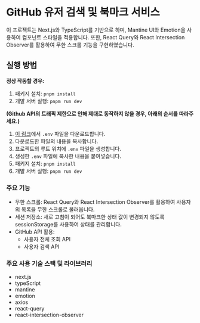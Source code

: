 # GitHub 유저 검색 및 북마크 서비스

이 프로젝트는 Next.js와 TypeScript를 기반으로 하며, Mantine UI와 Emotion을 사용하여 컴포넌트 스타일을 적용합니다. 또한, React Query와 React Intersection Observer를 활용하여 무한 스크롤 기능을 구현하였습니다.

## 실행 방법

**정상 작동할 경우:**

1. 패키지 설치: `pnpm install`
2. 개발 서버 실행: `pnpm run dev`

**(Github API의 트래픽 제한으로 인해 제대로 동작하지 않을 경우, 아래의 순서를 따라주세요.)**

1. [이 링크](https://drive.google.com/file/d/1CCK2hkFA0cLqOLjP5hnxb40oobVfwTTT/view?usp=sharing)에서 `.env` 파일을 다운로드합니다.
2. 다운로드한 파일의 내용을 복사합니다.
3. 프로젝트의 루트 위치에 `.env` 파일을 생성합니다.
4. 생성한 `.env` 파일에 복사한 내용을 붙여넣습니다.
5. 패키지 설치: `pnpm install`
6. 개발 서버 실행: `pnpm run dev`

### 주요 기능

- 무한 스크롤: React Query와 React Intersection Observer를 활용하여 사용자의 목록을 무한 스크롤로 불러옵니다.
- 세션 저장소: 새로 고침이 되어도 북마크한 상태 값이 변경되지 않도록 sessionStorage를 사용하여 상태를 관리합니다.
- GitHub API 활용:
  - 사용자 전체 조회 API
  - 사용자 검색 API

### 주요 사용 기술 스택 및 라이브러리

- next.js
- typeScript
- mantine
- emotion
- axios
- react-query
- react-intersection-observer
